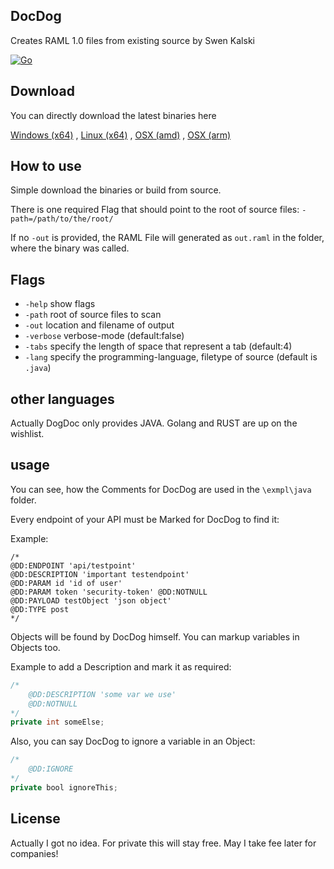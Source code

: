 ## DocDog

Creates RAML 1.0 files from existing source by Swen Kalski

[![Go](https://github.com/skalski/docdog/actions/workflows/go.yml/badge.svg)](https://github.com/skalski/docdog/actions/workflows/go.yml)

## Download
You can directly download the latest binaries here

[Windows (x64)](https://github.com/skalski/docdog/raw/master/bin/win/docdog.exe) ,
[Linux (x64)](https://github.com/skalski/docdog/raw/master/bin/linux/docdog) ,
[OSX (amd)](https://github.com/skalski/docdog/raw/master/bin/macos_amd/docdog) ,
[OSX (arm)](https://github.com/skalski/docdog/raw/master/bin/macos_arm/docdog)

## How to use
Simple download the binaries or build from source.

There is one required Flag that should point to the root of source files:
`-path=/path/to/the/root/`

If no `-out` is provided, the RAML File will generated as `out.raml` in the folder, where the binary was called.

## Flags
* `-help` show flags
* `-path` root of source files to scan
* `-out` location and filename of output
* `-verbose` verbose-mode (default:false)
* `-tabs` specify the length of space that represent a tab (default:4)
* `-lang` specify the programming-language, filetype of source (default is `.java`)

## other languages
Actually DogDoc only provides JAVA. Golang and RUST are up on the wishlist.

## usage
You can see, how the Comments for DocDog are used in the `\exmpl\java` folder.

Every endpoint of your API must be Marked for DocDog to find it:

Example:
```
/*
@DD:ENDPOINT 'api/testpoint'
@DD:DESCRIPTION 'important testendpoint'
@DD:PARAM id 'id of user'
@DD:PARAM token 'security-token' @DD:NOTNULL
@DD:PAYLOAD testObject 'json object'
@DD:TYPE post
*/
```

Objects will be found by DocDog himself.
You can markup variables in Objects too.

Example to add a Description and mark it as required:
```java
/*
    @DD:DESCRIPTION 'some var we use'
    @DD:NOTNULL
*/
private int someElse;
```

Also, you can say DocDog to ignore a variable in an Object:
```java
/*
    @DD:IGNORE
*/
private bool ignoreThis;
```

## License

Actually I got no idea.
For private this will stay free.
May I take fee later for companies!
